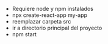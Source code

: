 - Requiere node y npm instalados
- npx create-react-app my-app
- reemplazar carpeta src
- ir a directorio principal del proyecto 
- npm start